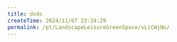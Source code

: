 ```yaml
---
title: dsds
createTime: 2024/11/07 23:24:29
permalink: /pt/LandscapeLeisureGreenSpace/vLiCWjNo/
---
```


